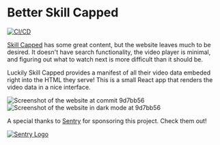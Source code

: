# Better Skill Capped

[![CI/CD](https://github.com/shepherdjerred/better-skill-capped/actions/workflows/CICD.yml/badge.svg)](https://github.com/shepherdjerred/better-skill-capped/actions/workflows/CICD.yml)

[Skill Capped](https://www.skill-capped.com/) has some great content, but the website leaves much to be desired. It doesn't have search functionality, the video player is minimal, and figuring out what to watch next is more difficult than it should be.

Luckily Skill Capped provides a manifest of all their video data embeded right into the HTML they serve! This is a small React app that renders the video data in a nice interface.

![Screenshot of the website at commit 9d7bb56](https://i.imgur.com/yut7ayt.png)
![Screenshot of the website in dark mode at 9d7bb56](https://i.imgur.com/Q5P389x.png)

A special thanks to [Sentry](https://sentry.io/) for sponsoring this project. Check them out!

[![Sentry Logo](https://i.imgur.com/6do6yJx.png)](https://sentry.io/)
